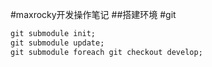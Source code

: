 #maxrocky开发操作笔记
##搭建环境
#git
```markdown
git submodule init;
git submodule update;
git submodule foreach git checkout develop;
```

